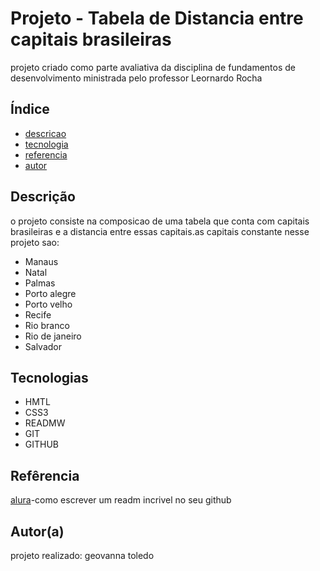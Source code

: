 # Projeto - Tabela de Distancia entre capitais brasileiras
 
projeto criado como parte avaliativa da disciplina de fundamentos de desenvolvimento ministrada pelo professor Leornardo Rocha

 ## Índice
* [descricao](#descrição)
* [tecnologia](#tecnologias)
* [referencia](#refêrencia)
* [autor](#autora)

## Descrição 

o projeto consiste na composicao de uma tabela que conta com capitais brasileiras e a distancia entre essas capitais.as capitais constante nesse projeto sao:

* Manaus 
* Natal
* Palmas
* Porto alegre
* Porto velho
* Recife
* Rio branco
* Rio de janeiro
* Salvador


## Tecnologias
* HMTL
* CSS3
* READMW 
* GIT
* GITHUB
 
## Refêrencia
[alura](https://www.alura.com.br/artigos/escrever-bom-readme)-como escrever um readm incrivel no seu github
 
## Autor(a)
projeto realizado: geovanna toledo